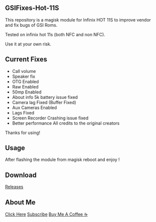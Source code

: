 ## GSIFixes-Hot-11S

This repository is a magisk module for Infinix HOT 11S to improve vendor and fix bugs of GSI Roms.

Tested on infinix hot 11s (both NFC and non NFC).

Use it at your own risk.

## Current Fixes
+ Call volume
+ Speaker fix
+ OTG Enabled
+ Raw Enabled
+ 50mp Enabled
+ About info 5k battery issue fixed
+ Camera lag Fixed (Buffer Fixed)
+ Aux Cameras Enabled 
+ Lags Fixed
+ Screen Recorder Crashing issue fixed
+ Better performance
All credits to the original creators

Thanks for using!
## Usage
After flashing the module from magisk reboot and enjoy !
## Download
[Releases](https://github.com/SOUROVKHANNAHID/GSIFixes-Hot-11S/releases/)
## About Me
[Click Here](https://linktr.ee/D3V1L.XH4N)
[Subscribe](https://youtube.com/@SourovKhanNahid)
[Buy Me A Coffee ☕](https://www.buymeacoffee.com/SourovKhanNahid)

